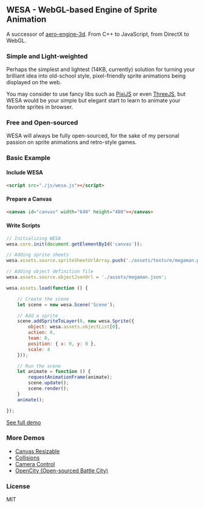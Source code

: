 WESA - WebGL-based Engine of Sprite Animation
-----------------------------------------------

A successor of [aero-engine-3d](https://github.com/mriiiron/aero-engine-d3d). From C++ to JavaScript, from DirectX to WebGL.

### Simple and Light-weighted

Perhaps the simplest and lightest (14KB, currently) solution for turning your brilliant idea into old-school style, pixel-friendly sprite animations being displayed on the web.

You may consider to use fancy libs such as [PixiJS](http://www.pixijs.com) or even [ThreeJS](https://threejs.org), but WESA would be your simple but elegant start to learn to animate your favorite sprites in browser.

### Free and Open-sourced

WESA will always be fully open-sourced, for the sake of my personal passion on sprite animations and retro-style games.

### Basic Example

#### Include WESA

```html
<script src="./js/wesa.js"></script>
```

#### Prepare a Canvas

```html
<canvas id="canvas" width="640" height="480"></canvas>
```

#### Write Scripts

```javascript
// Initializing WESA
wesa.core.init(document.getElementById('canvas'));

// Adding sprite sheets
wesa.assets.source.spriteSheetUrlArray.push('./assets/texture/megaman.png');

// Adding object definition file
wesa.assets.source.objectJsonUrl = './assets/megaman.json';

wesa.assets.load(function () {

    // Create the scene
    let scene = new wesa.Scene('Scene');

    // Add a sprite
    scene.addSpriteToLayer(0, new wesa.Sprite({
        object: wesa.assets.objectList[0],
        action: 0,
        team: 0,
        position: { x: 0, y: 0 },
        scale: 4
    }));

    // Run the scene
    let animate = function () {
        requestAnimationFrame(animate);
        scene.update();
        scene.render();
    }
    animate();

});
```

[See full demo](http://caiyi.us/wesa)

### More Demos

* [Canvas Resizable](http://caiyi.us/wesa/demo/#1.resize.html)
* [Collisions](http://caiyi.us/wesa/demo/#2.collision.html)
* [Camera Control](http://caiyi.us/wesa/demo/#3.camera.html)
* [OpenCity (Open-sourced Battle City)](http://caiyi.us/wesa/demo/#opencity/index.html)

### License

MIT
